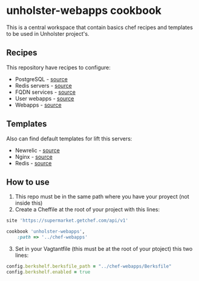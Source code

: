 unholster-webapps cookbook
==========================

This is a central workspace that contain basics chef recipes and templates to be used in Unholster project's.

Recipes
-------

This repository have recipes to configure:

* PostgreSQL - [source](https://github.com/Unholster/chef-webapps/blob/master/recipes/database.rb)
* Redis servers - [source](https://github.com/Unholster/chef-webapps/blob/master/recipes/reddis.rb)
* FQDN services - [source](https://github.com/Unholster/chef-webapps/blob/master/recipes/fdqn.rb)
* User webapps - [source](https://github.com/Unholster/chef-webapps/blob/master/recipes/user.rb)
* Webapps - [source](https://github.com/Unholster/chef-webapps/blob/master/recipes/webapps.rb)


Templates
---------

Also can find default templates for lift this servers:

* Newrelic - [source](https://github.com/Unholster/chef-webapps/blob/master/templates/default/newrelic.erb)
* Nginx  - [source](https://github.com/Unholster/chef-webapps/blob/master/templates/default/nginx-site.erb)
* Redis - [source](https://github.com/Unholster/chef-webapps/blob/master/templates/default/redis.erb)

How to use
---------

1. This repo must be in the same path where you have your proyect (not inside this)
2. Create a Cheffile at the root of your project with this lines:
```ruby
site 'https://supermarket.getchef.com/api/v1'

cookbook 'unholster-webapps',
    :path => '../chef-webapps'
```
3. Set in your Vagtantfile (this must be at the root of your ptoject) this two lines:
```ruby
config.berkshelf.berksfile_path = "../chef-webapps/Berksfile"
config.berkshelf.enabled = true
```
